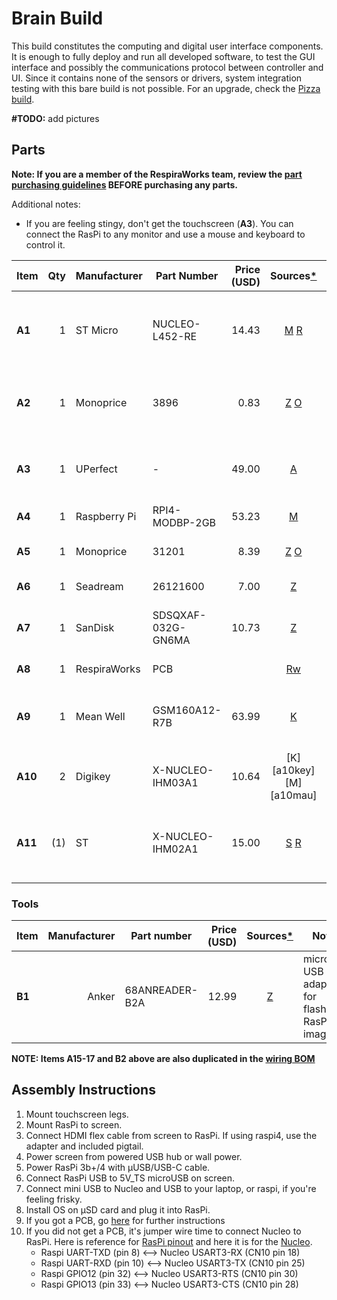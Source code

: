 # Brain Build

This build constitutes the computing and digital user interface components.
It is enough to fully deploy and run all developed software, to test the GUI interface and
possibly the communications protocol between controller and UI. Since it contains none of the sensors
or drivers, system integration testing with this bare build is not possible.
For an upgrade, check the [Pizza build](../pizza_build).

**#TODO:** add pictures

## Parts

**Note: If you are a member of the RespiraWorks team, review the [part purchasing guidelines][ppg]
BEFORE purchasing any parts.**

Additional notes:
- If you are feeling stingy, don't get the touchscreen (**A3**). You can connect the RasPi to any monitor and use
a mouse and keyboard to control it.

[ppg]: ../../manufacturing/purchasing_guidelines.md

| Item  | Qty | Manufacturer  | Part Number        | Price (USD) | Sources[*][ppg]         | Notes |
| ----  |----:| --------------| ------------------ | -----------:|:-----------------------:| ----- |
|**A1** | 1   | ST Micro      | NUCLEO-L452-RE     | 14.43       | [M][a1mouser] [R][a1rs] | STM32 Nucleo dev board, make sure to **NOT get the -P** version |
|**A2** | 1   | Monoprice     | 3896               | 0.83        | [Z][a2amzn] [O][a2mono] | USB-A to miniUSB-B cable, power/data for Nucleo |
|**A3** | 1   | UPerfect      | -                  | 49.00       | [A][a3ali]              | 7" capacitive touchscreen with speakers, HDMI/USB |
|**A4** | 1   | Raspberry Pi  | RPI4-MODBP-2GB     | 53.23       | [M][a4mouser]           | Raspberry PI 4 |
|**A5** | 1   | Monoprice     | 31201              | 8.39        | [Z][a5amzn] [O][a5mono] | USB-A to USB-C cable, 3ft |
|**A6** | 1   | Seadream      | 26121600           | 7.00        | [Z][a6amzn]             | microHDMI adapter |
|**A7** | 1   | SanDisk       | SDSQXAF-032G-GN6MA | 10.73       | [Z][a7amzn]             | UHS-1 Class 10 micro SD, memory for Raspberry Pi |
|**A8** | 1   | RespiraWorks  | PCB                |             | [Rw][a8rw]              | RespiraWorks custom PCB |
|**A9** | 1   | Mean Well     | GSM160A12-R7B      | 63.99       | [K][a9key]              | 12v Power supply adapter, medical grade, 11.5A |
|**A10**| 2   | Digikey       | X-NUCLEO-IHM03A1   | 10.64       | [K][a10key] [M][a10mau] | Stepper driver dev board |
|**A11**| (1) | ST            | X-NUCLEO-IHM02A1   | 15.00       | [S][a11st] [R][a11rs]   | Two-axis stepper driver dev board, **Alternative for item 10:**  |

[a1mouser]: https://www.mouser.com/ProductDetail/STMicroelectronics/NUCLEO-L452RE?qs=sGAEpiMZZMtw0nEwywcFgEEYp888DlnM1Y5kGes2rJIHvcJjT1ZDkw%3D%3D
[a1rs]:     https://export.rsdelivers.com/product/stmicroelectronics/nucleo-l452re/stmicroelectronics-stm32-nucleo-64-mcu/1261775
[a2amzn]:   https://www.amazon.com/AmazonBasics-USB-2-0-Cable-Male/dp/B00NH13S44/
[a2mono]:   https://www.monoprice.com/product?p_id=3896
[a3ali]:    https://www.aliexpress.com/item/4000747984746.html
[a4mouser]: https://www.mouser.com/ProductDetail/Raspberry-Pi/RPI4-MODBP-2GB-BULK?qs=%2Fha2pyFaduiq9oc0d1uK569Mu3%252BsSMVa9bhYkyZbjQ1oNl8pHrdrS2f8pDbixKgb
[a5amzn]:   https://www.amazon.com/JSAUX-Charger-Braided-Compatible-Samsung/dp/B076FPGWNZ/ref=sxin_7_ac_d_rm
[a5mono]:   https://www.monoprice.com/product?p_id=31201
[a6amzn]:   https://www.amazon.com/Seadream-Degree-Down-toward-Adapter-Connector/dp/B01EQC345A/
[a7amzn]:   https://www.amazon.com/dp/B06XWMQ81P
[a8rw]:    ../../pcb
[a9key]:  https://www.digikey.com/en/products/detail/mean-well-usa-inc/GSM160A12-R7B/7703457
[a20key]:  https://www.digikey.com/short/z442qt
[a20mau]:  https://www.mouser.com/ProductDetail/511-X-NUCLEO-IHM03A1
[a11st]:   https://www.st.com/en/ecosystems/x-nucleo-ihm02a1.html#sample-and-buy
[a11rs]:   https://export.rsdelivers.com/product/stmicroelectronics/x-nucleo-ihm02a1/stmicroelectronics-x-nucleo-ihm02a1-two-axis/1646982

### Tools

| Item | Manufacturer  | Part number        | Price (USD) | Sources[*][ppg] | Notes |
| ---- |--------------:| ------------------ | -----------:|:---------------:|------ |
|**B1**| Anker         | 68ANREADER-B2A     | 12.99       | [Z][b1amzn]     | microSD-USB adapter, for flashing RasPi images |

[b1amzn]:https://www.amazon.com/Anker-Portable-Reader-RS-MMC-Micro/dp/B006T9B6R2

**NOTE: Items **A15-17** and **B2** above are also duplicated in the [wiring BOM](../../design/electrical-system/wiring.md)**

## Assembly Instructions

1. Mount touchscreen legs.
2. Mount RasPi to screen.
3. Connect HDMI flex cable from screen to RasPi. If using raspi4, use the adapter and included pigtail.
4. Power screen from powered USB hub or wall power.
5. Power RasPi 3b+/4 with μUSB/USB-C cable.
6. Connect RasPi USB to 5V_TS microUSB on screen.
7. Connect mini USB to Nucleo and USB to your laptop, or raspi, if you're feeling frisky.
8. Install OS on μSD card and plug it into RasPi.
9. If you got a PCB, go [here](../../pcb) for further instructions
10. If you did not get a PCB, it's jumper wire time to connect Nucleo to RasPi.
Here is reference for [RasPi pinout](https://pinout.xyz/pinout/pin2_5v_power) and here it is for the [Nucleo](https://docs.zephyrproject.org/latest/_images/nucleo_l452re_pinout.png).
    - Raspi UART-TXD (pin 8) <--> Nucleo USART3-RX (CN10 pin 18)
    - Raspi UART-RXD (pin 10) <--> Nucleo USART3-TX (CN10 pin 25)
    - Raspi GPIO12 (pin 32) <--> Nucleo USART3-RTS (CN10 pin 30)
    - Raspi GPIO13 (pin 33) <--> Nucleo USART3-CTS (CN10 pin 28)
